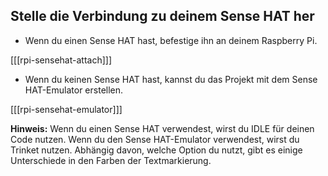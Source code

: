 ## Stelle die Verbindung zu deinem Sense HAT her

+ Wenn du einen Sense HAT hast, befestige ihn an deinem Raspberry Pi.

[[[rpi-sensehat-attach]]]

+ Wenn du keinen Sense HAT hast, kannst du das Projekt mit dem Sense HAT-Emulator erstellen.

[[[rpi-sensehat-emulator]]]


**Hinweis:** Wenn du einen Sense HAT verwendest, wirst du IDLE für deinen Code nutzen. Wenn du den Sense HAT-Emulator verwendest, wirst du Trinket nutzen. Abhängig davon, welche Option du nutzt, gibt es einige Unterschiede in den Farben der Textmarkierung.
